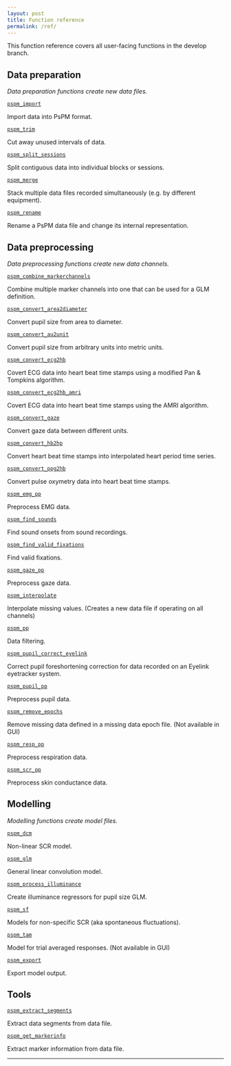 ```yaml
---
layout: post
title: Function reference
permalink: /ref/
---
```


This function reference covers all user-facing functions in the develop branch.

## Data preparation

*Data preparation functions create new data files.*

[`pspm_import`](pspm_import)
   
Import data into PsPM format.

[`pspm_trim`](pspm_trim)
   
Cut away unused intervals of data.

[`pspm_split_sessions`](pspm_split_sessions)

Split contiguous data into individual blocks or sessions.

[`pspm_merge`](pspm_merge)

Stack multiple data files recorded simultaneously (e.g. by different equipment).

[`pspm_rename`](pspm_rename)

Rename a PsPM data file and change its internal representation.

## Data preprocessing

*Data preprocessing functions create new data channels.*

[`pspm_combine_markerchannels`](pspm_combine_markerchannels)

Combine multiple marker channels into one that can be used for a GLM definition.

[`pspm_convert_area2diameter`](pspm_convert_area2diameter)

Convert pupil size from area to diameter.

[`pspm_convert_au2unit`](pspm_convert_au2unit)

Convert pupil size from arbitrary units into metric units.

[`pspm_convert_ecg2hb`](pspm_convert_ecg2hb)

Covert ECG data into heart beat time stamps using a modified Pan & Tompkins algorithm.

[`pspm_convert_ecg2hb_amri`](pspm_convert_ecg2hb_amri)

Covert ECG data into heart beat time stamps using the AMRI algorithm.

[`pspm_convert_gaze`](pspm_convert_gaze)

Convert gaze data between different units.

[`pspm_convert_hb2hp`](pspm_convert_hb2hp)

Convert heart beat time stamps into interpolated heart period time series.

[`pspm_convert_ppg2hb`](pspm_convert_ppg2hb)

Convert pulse oxymetry data into heart beat time stamps.

[`pspm_emg_pp`](pspm_emg_pp)

Preprocess EMG data.

[`pspm_find_sounds`](pspm_find_sounds)

Find sound onsets from sound recordings.

[`pspm_find_valid_fixations`](pspm_find_valid_fixations)

Find valid fixations.

[`pspm_gaze_pp`](pspm_gaze_pp)

Preprocess gaze data.

[`pspm_interpolate`](pspm_interpolate) 

Interpolate missing values. (Creates a new data file if operating on all channels)

[`pspm_pp`](pspm_pp)

Data filtering.

[`pspm_pupil_correct_eyelink`](pspm_pupil_correct_eyelink)

Correct pupil foreshortening correction for data recorded on an Eyelink eyetracker system.

[`pspm_pupil_pp`](pspm_pupil_pp)

Preprocess pupil data.

[`pspm_remove_epochs`](pspm_remove_epochs) 

Remove missing data defined in a missing data epoch file. (Not available in GUI)

[`pspm_resp_pp`](pspm_resp_pp)

Preprocess respiration data.

[`pspm_scr_pp`](pspm_scr_pp)

Preprocess skin conductance data.

## Modelling 

*Modelling functions create model files.*

[`pspm_dcm`](pspm_dcm)

Non-linear SCR model.

[`pspm_glm`](pspm_glm)

General linear convolution model.

[`pspm_process_illuminance`](pspm_process_illuminance)

Create illuminance regressors for pupil size GLM.

[`pspm_sf`](pspm_sf)

Models for non-specific SCR (aka spontaneous fluctuations).

[`pspm_tam`](pspm_tam) 

Model for trial averaged responses. (Not available in GUI)

[`pspm_export`](pspm_exp)

Export model output.

## Tools
[`pspm_extract_segments`](pspm_extract_segments)

Extract data segments from data file.

[`pspm_get_markerinfo`](pspm_get_markerinfo)

Extract marker information from data file.

---